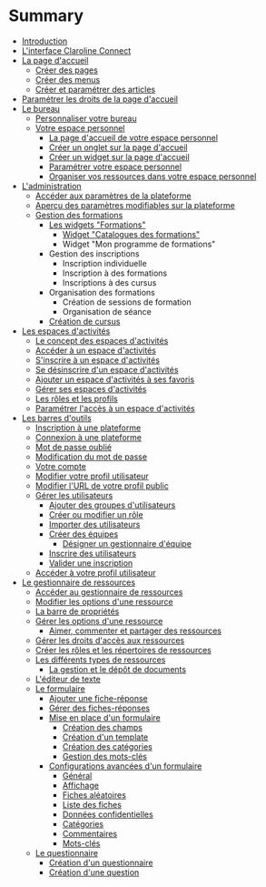 # Summary

* [Introduction](README.md)
* [L'interface Claroline Connect](home/cc-interface.md)
* [La page d'accueil](home/homepage.md)
    * [Créer des pages](home/create-pages.md)
    * [Créer des menus](home/create-menus.md)
    * [Créer et paramétrer des articles](home/create-articles.md)
* [Paramétrer les droits de la page d'accueil](home/homepage-rights.md)
* [Le bureau](desktop/desktop.md)
    * [Personnaliser votre bureau](desktop/customize-desktop.md)
    * [Votre espace personnel](desktop/pers-wksp.md)
        * [La page d'accueil de votre espace personnel](desktop/pers-wksp-homepage.md)
        * [Créer un onglet sur la page d'accueil](desktop/home-tab.md)
        * [Créer un widget sur la page d'accueil](desktop/create-widget.md)
        * [Paramétrer votre espace personnel](desktop/pers-wksp-parameters.md)
        * [Organiser vos ressources dans votre espace personnel](desktop/organize-resources.md)
* [L'administration](admin/administration.md)
    * [Accéder aux paramètres de la plateforme](admin/platform-cfg.md)
    * [Aperçu des paramètres modifiables sur la plateforme](admin/platform-parameters.md)
    * [Gestion des formations](admin/gestion-des-formations.md)
        * [Les widgets "Formations"](admin/les-widgets-formations.md)
            * [Widget "Catalogues des formations"](admin/widget-catalogues-des-formations.md)
            * Widget "Mon programme de formations"
        * Gestion des inscriptions
            * Inscription individuelle
            * Inscription à des formations
            * Inscriptions à des cursus
        * Organisation des formations
            * Création de sessions de formation
            * Organisation de séance
        * [Création de cursus](admin/création-de-cursus.md)
* [Les espaces d'activités](workspaces/wksp.md)
    * [Le concept des espaces d'activités](workspaces/workspaces.md)
    * [Accéder à un espace d'activités](workspaces/access-workspace.md)
    * [S'inscrire à un espace d'activités](workspaces/workspace-subscription.md)
    * [Se désinscrire d'un espace d'activités](workspaces/workspace-unsubscription.md)
    * [Ajouter un espace d'activités à ses favoris](workspaces/add-favorite.md)
    * [Gérer ses espaces d'activités](workspaces/manage-workspaces.md)
    * [Les rôles et les profils](workspaces/roles-profiles.md)
    * [Paramétrer l'accès à un espace d'activités](workspaces/access-wksp-parameters.md)
* [Les barres d'outils](tools/tools.md)
    * [Inscription à une plateforme](tools/platform-subscription.md)
    * [Connexion à une plateforme](tools/platform-connexion.md)
    * [Mot de passe oublié](tools/forgotten-password.md)
    * [Modification du mot de passe](tools/edit-password.md)
    * [Votre compte](tools/your-account.md)
    * [Modifier votre profil utilisateur](tools/edit-profile.md)
    * [Modifier l'URL de votre profil public](tools/edit-url.md)
    * [Gérer les utilisateurs](tools/manage-users.md)
        * [Ajouter des groupes d'utilisateurs](tools/add-groups.md)
        * [Créer ou modifier un rôle](tools/create-role.md)
        * [Importer des utilisateurs](tools/import-users.md)
        * [Créer des équipes](tools/create-teams.md)
            * [Désigner un gestionnaire d'équipe](tools/manage-teams.md)
        * [Inscrire des utilisateurs](tools/subscribe-users.md)
        * [Valider une inscription](tools/validate-subscription.md)
    * [Accéder à votre profil utilisateur](tools/access-user-profile.md)
* [Le gestionnaire de ressources](resources/resources.md)
    * [Accéder au gestionnaire de ressources](resources/access-resources.md)
    * [Modifier les options d'une ressource](resources/options-resources.md)
    * [La barre de propriétés](resources/property-bar.md)
    * [Gérer les options d'une ressource](resources/manage-options-resource.md)
        * [Aimer, commenter et partager des ressources](resources/like-resources.md)
    * [Gérer les droits d'accès aux ressources](resources/manage-rights-resources.md)
    * [Créer les rôles et les répertoires de ressources](resources/create-roles-directories.md)
    * [Les différents types de ressources](resources/types-resources.md)
        * [La gestion et le dépôt de documents](resources/manage-documents.md)
    * [L'éditeur de texte](resources/text-editor.md)
    * [Le formulaire](resources/form.md)
        * [Ajouter une fiche-réponse](resources/create-files.md)
        * [Gérer des fiches-réponses](resources/manage-files.md)
        * [Mise en place d'un formulaire](resources/form-cfg.md)
            * [Création des champs](resources/form-fild.md)
            * [Création d'un template](resources/form-templates.md)
            * [Création des catégories](resources/form-category.md)
            * [Gestion des mots-clés](resources/form-keyword.md)
        * [Configurations avancées d'un formulaire](resources/form-cfg2.md)
            * [Général](resources/form-general.md)
            * [Affichage](resources/form-display.md)
            * [Fiches aléatoires](resources/form-random.md)
            * [Liste des fiches](resources/form-listing.md)
            * [Données confidentielles](resources/form-metadata.md)
            * [Catégories](resources/form-categorys.md)
            * [Commentaires](resources/form-comments.md)
            * [Mots-clés](resources/form-keywords.md)
    * [Le questionnaire](resources/quiz/quiz.md)
        * [Création d'un questionnaire](resources/quiz/create_quiz.md)
        * [Création d'une question](resources/quiz/create_question.md)

